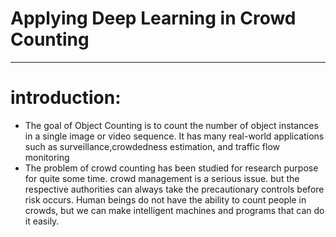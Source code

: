 # Applying Deep Learning in Crowd Counting
---
# introduction:
-  The goal of Object Counting is to count the number of object instances in a single image or video sequence. It has many real-world applications such as surveillance,crowdedness estimation, and traffic flow monitoring
- The problem of crowd counting has been studied for research purpose for quite some time. crowd management is a serious issue. but the respective authorities can always take the precautionary controls before risk occurs.
Human beings do not have the ability to count people in crowds, but we can make intelligent machines and programs that can do it easily. 

